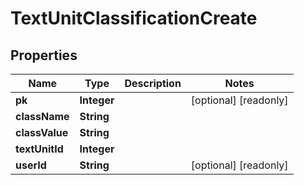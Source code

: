 

# TextUnitClassificationCreate

## Properties

Name | Type | Description | Notes
------------ | ------------- | ------------- | -------------
**pk** | **Integer** |  |  [optional] [readonly]
**className** | **String** |  | 
**classValue** | **String** |  | 
**textUnitId** | **Integer** |  | 
**userId** | **String** |  |  [optional] [readonly]




